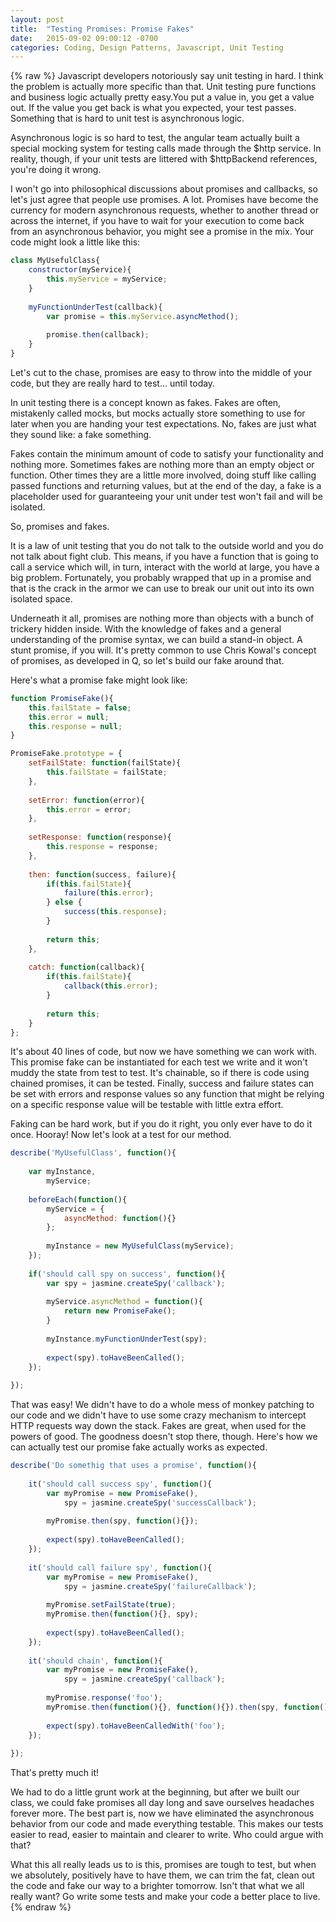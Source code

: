 ```yaml
---
layout: post
title:  "Testing Promises: Promise Fakes"
date:   2015-09-02 09:00:12 -0700
categories: Coding, Design Patterns, Javascript, Unit Testing
---
```

{% raw %}
Javascript developers notoriously say unit testing in hard. I think the problem is actually more specific than that. Unit testing pure functions and business logic actually pretty easy.You put a value in, you get a value out. If the value you get back is what you expected, your test passes. Something that is hard to unit test is asynchronous logic.

Asynchronous logic is so hard to test, the angular team actually built a special mocking system for testing calls made through the $http service. In reality, though, if your unit tests are littered with $httpBackend references, you're doing it wrong.

I won't go into philosophical discussions about promises and callbacks, so let's just agree that people use promises. A lot. Promises have become the currency for modern asynchronous requests, whether to another thread or across the internet, if you have to wait for your execution to come back from an asynchronous behavior, you might see a promise in the mix. Your code might look a little like this:

```javascript
class MyUsefulClass{
    constructor(myService){
        this.myService = myService;
    }
    
    myFunctionUnderTest(callback){
        var promise = this.myService.asyncMethod();
        
        promise.then(callback);
    }
}
```

Let's cut to the chase, promises are easy to throw into the middle of your code, but they are really hard to test... until today.

In unit testing there is a concept known as fakes. Fakes are often, mistakenly called mocks, but mocks actually store something to use for later when you are handing your test expectations. No, fakes are just what they sound like: a fake something.

Fakes contain the minimum amount of code to satisfy your functionality and nothing more. Sometimes fakes are nothing more than an empty object or function. Other times they are a little more involved, doing stuff like calling passed functions and returning values, but at the end of the day, a fake is a placeholder used for guaranteeing your unit under test won't fail and will be isolated.

So, promises and fakes.

It is a law of unit testing that you do not talk to the outside world and you do not talk about fight club. This means, if you have a function that is going to call a service which will, in turn, interact with the world at large, you have a big problem. Fortunately, you probably wrapped that up in a promise and that is the crack in the armor we can use to break our unit out into its own isolated space.

Underneath it all, promises are nothing more than objects with a bunch of trickery hidden inside.  With the knowledge of fakes and a general understanding of the promise syntax, we can build a stand-in object.  A stunt promise, if you will. It's pretty common to use Chris Kowal's concept of promises, as developed in Q, so let's build our fake around that.

Here's what a promise fake might look like:

```javascript
function PromiseFake(){
    this.failState = false;
    this.error = null;
    this.response = null;
}

PromiseFake.prototype = {
    setFailState: function(failState){
        this.failState = failState;
    },
    
    setError: function(error){
        this.error = error;
    },
    
    setResponse: function(response){
        this.response = response;
    },
    
    then: function(success, failure){
        if(this.failState){
            failure(this.error);
        } else {
            success(this.response);
        }
        
        return this;
    },
    
    catch: function(callback){
        if(this.failState){
            callback(this.error);
        }
        
        return this;
    }
};
```

It's about 40 lines of code, but now we have something we can work with. This promise fake can be instantiated for each test we write and it won't muddy the state from test to test. It's chainable, so if there is code using chained promises, it can be tested. Finally, success and failure states can be set with errors and response values so any function that might be relying on a specific response value will be testable with little extra effort.

Faking can be hard work, but if you do it right, you only ever have to do it once. Hooray! Now let's look at a test for our method.

```javascript
describe('MyUsefulClass', function(){
    
    var myInstance,
        myService;
    
    beforeEach(function(){
        myService = {
            asyncMethod: function(){}
        };
        
        myInstance = new MyUsefulClass(myService);
    });
    
    if('should call spy on success', function(){
        var spy = jasmine.createSpy('callback');
        
        myService.asyncMethod = function(){
            return new PromiseFake();
        }
        
        myInstance.myFunctionUnderTest(spy);
        
        expect(spy).toHaveBeenCalled();
    });
    
});
```

That was easy! We didn't have to do a whole mess of monkey patching to our code and we didn't have to use some crazy mechanism to intercept HTTP requests way down the stack. Fakes are great, when used for the powers of good. The goodness doesn't stop there, though. Here's how we can actually test our promise fake actually works as expected.

```javascript
describe('Do somethig that uses a promise', function(){
    
    it('should call success spy', function(){
        var myPromise = new PromiseFake(),
            spy = jasmine.createSpy('successCallback');
        
        myPromise.then(spy, function(){});
        
        expect(spy).toHaveBeenCalled();
    });
    
    it('should call failure spy', function(){
        var myPromise = new PromiseFake(),
            spy = jasmine.createSpy('failureCallback');
        
        myPromise.setFailState(true);
        myPromise.then(function(){}, spy);
        
        expect(spy).toHaveBeenCalled();
    });
    
    it('should chain', function(){
        var myPromise = new PromiseFake(),
            spy = jasmine.createSpy('callback');
        
        myPromise.response('foo');
        myPromise.then(function(){}, function(){}).then(spy, function(){});
        
        expect(spy).toHaveBeenCalledWith('foo');
    });
    
});
```

That's pretty much it!

We had to do a little grunt work at the beginning, but after we built our class, we could fake promises all day long and save ourselves headaches forever more. The best part is, now we have eliminated the asynchronous behavior from our code and made everything testable. This makes our tests easier to read, easier to maintain and clearer to write. Who could argue with that?

What this all really leads us to is this, promises are tough to test, but when we absolutely, positively have to have them, we can trim the fat, clean out the code and fake our way to a brighter tomorrow.  Isn't that what we all really want? Go write some tests and make your code a better place to live.
{% endraw %}
    